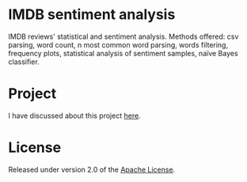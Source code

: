 # IMDB sentiment analysis
IMDB reviews' statistical and sentiment analysis. Methods offered: csv parsing, word count, n most common word parsing, words filtering, frequency plots, statistical analysis of sentiment samples, naïve Bayes classifier.

# Project
I have discussed about this project [here].

# License
Released under version 2.0 of the [Apache License].

[Apache license]: http://www.apache.org/licenses/LICENSE-2.0
[here]: https://medium.com/@ugo.bertello
